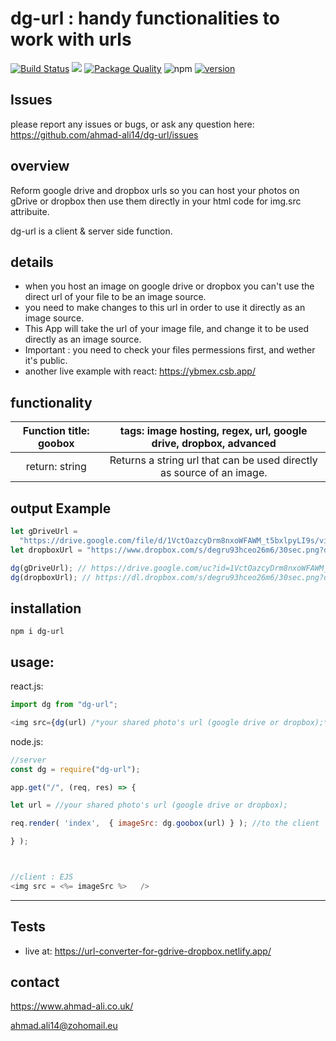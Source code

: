 # dg-url : handy functionalities to work with urls

[![Build Status](https://travis-ci.org/aa947/dg-url.svg?branch=master)](https://travis-ci.org/aa947/dg-url) ![](https://david-dm.org/aa947/dg-url.svg)
[![Package Quality](https://npm.packagequality.com/shield/dg-url.svg)](https://packagequality.com/#?package=dg-url)
![npm](https://img.shields.io/npm/dt/dg-url)
[![version](https://img.shields.io/badge/version-1.3.0-blue)](#)

## Issues

please report any issues or bugs, or ask any question here: <https://github.com/ahmad-ali14/dg-url/issues>

## overview

Reform google drive and dropbox urls so you can host your photos on gDrive or dropbox then use them directly in your html code for img.src attribuite.

dg-url is a client & server side function.

## details

- when you host an image on google drive or dropbox you can't use the direct url of your file to be an image source.
- you need to make changes to this url in order to use it directly as an image source.
- This App will take the url of your image file, and change it to be used directly as an image source.
- Important : you need to check your files permessions first, and wether it's public.
- another live example with react: https://ybmex.csb.app/

## functionality

| Function title: goobox |   tags: image hosting, regex, url, google drive, dropbox, advanced    |
| :--------------------: | :-------------------------------------------------------------------: |
|     return: string     | Returns a string url that can be used directly as source of an image. |

## output Example

```js
let gDriveUrl =
  "https://drive.google.com/file/d/1VctOazcyDrm8nxoWFAWM_t5bxlpyLI9s/view?usp=sharing";
let dropboxUrl = "https://www.dropbox.com/s/degru93hceo26m6/30sec.png?dl=0";

dg(gDriveUrl); // https://drive.google.com/uc?id=1VctOazcyDrm8nxoWFAWM_t5bxlpyLI9s
dg(dropboxUrl); // https://dl.dropbox.com/s/degru93hceo26m6/30sec.png?dl=0
```

## installation

`npm i dg-url`

## usage:

react.js:

```javascript
import dg from "dg-url";

<img src={dg(url) /*your shared photo's url (google drive or dropbox);*/} />;
```

node.js:

```javascript
//server
const dg = require("dg-url");

app.get("/", (req, res) => {

let url = //your shared photo's url (google drive or dropbox);

req.render( 'index',  { imageSrc: dg.goobox(url) } ); //to the client

} );



//client : EJS
<img src = <%= imageSrc %>   />


```

<hr />

## Tests

- live at: https://url-converter-for-gdrive-dropbox.netlify.app/

## contact

https://www.ahmad-ali.co.uk/

ahmad.ali14@zohomail.eu

